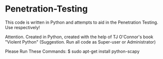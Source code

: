 # Penetration-Testing
This code is written in Python and attempts to aid in the Penetration Testing. Use respectively!

Attention. Created in Python, created with the help of TJ O'Connor's book "Violent Python"
(Suggestion. Run all code as Super-user or Administrator)

Please Run These Commands:
  $ sudo apt-get install python-scapy
